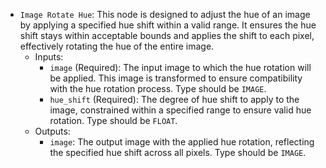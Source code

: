 - `Image Rotate Hue`: This node is designed to adjust the hue of an image by applying a specified hue shift within a valid range. It ensures the hue shift stays within acceptable bounds and applies the shift to each pixel, effectively rotating the hue of the entire image.
    - Inputs:
        - `image` (Required): The input image to which the hue rotation will be applied. This image is transformed to ensure compatibility with the hue rotation process. Type should be `IMAGE`.
        - `hue_shift` (Required): The degree of hue shift to apply to the image, constrained within a specified range to ensure valid hue rotation. Type should be `FLOAT`.
    - Outputs:
        - `image`: The output image with the applied hue rotation, reflecting the specified hue shift across all pixels. Type should be `IMAGE`.
